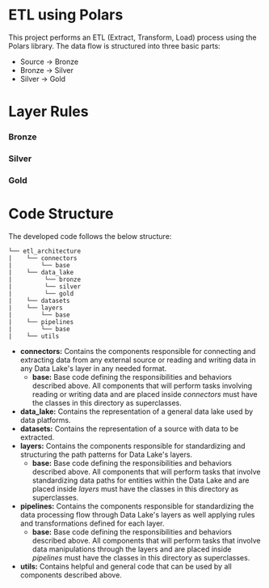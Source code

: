 # ETL using Polars

This project performs an ETL (Extract, Transform, Load) process using the
Polars library. The data flow is structured into three basic parts: 
- Source -> Bronze
- Bronze -> Silver
- Silver -> Gold

# Layer Rules
### Bronze

### Silver

### Gold

# Code Structure
The developed code follows the below structure: 
```
└── etl_architecture
|    └── connectors
|        └── base
|    └── data_lake
|         └── bronze
|         └── silver
|         └── gold
|    └── datasets
|    └── layers
|        └── base
|    └── pipelines
|        └── base
|    └── utils
```
- **connectors:** Contains the components responsible for connecting and extracting
data from any external source or reading and writing data in any Data Lake's 
layer in any needed format.
  - **base:** Base code defining the responsibilities and behaviors described above.
  All components that will perform tasks involving reading or writing data and are
  placed inside *connectors* must have the classes in this directory as superclasses.
- **data_lake:** Contains the representation of a general data lake used by data platforms.
- **datasets:** Contains the representation of a source with data to be extracted.
- **layers:** Contains the components responsible for standardizing and structuring
the path patterns for Data Lake's layers.
    - **base:** Base code defining the responsibilities and behaviors described above.
  All components that will perform tasks that involve standardizing data paths for entities
  within the Data Lake and are placed inside *layers* must have the classes in this 
  directory as superclasses.
- **pipelines:** Contains the components responsible for standardizing the data processing
flow through Data Lake's layers as well applying rules and transformations defined for each layer.
  - **base:** Base code defining the responsibilities and behaviors described above.
  All components that will perform tasks that involve data manipulations through the layers and
  are placed inside *pipelines* must have the classes in this directory as superclasses.
- **utils:** Contains helpful and general code that can be used by all components described above.